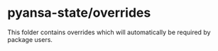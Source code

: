# pyansa-state/overrides

This folder contains overrides which will automatically be required by package users.

